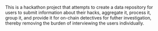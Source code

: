 This is a hackathon project that attempts to create a data repository for users to submit information about their hacks, aggregate it, process it, group it, and provide it for on-chain detectives for futher investigation, thereby removing the burden of interviewing the users individually.